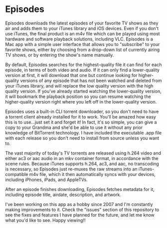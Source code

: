 # Episodes
Episodes downloads the latest episodes of your favorite TV shows as they air and adds them to your iTunes library and iOS devices.  Even if you don't use iTunes, the final product is an m4v file which can be played using most hardware and software playback solutions, including VLC.  Episodes is a Mac app with a simple user interface that allows you to "subscribe" to your favorite shows, either by choosing from a drop-down list of currently airing TV shows, or by entering the show's name manually.

By default, Episodes searches for the highest-quality file it can find for each episode, in terms of both video and audio.  If it can only find a lower-quality version at first, it will download that one but continue looking for higher-quality versions of any episode that has not been watched and deleted from your iTunes library, and will replace the low quality version with the high quality version.  If you've already started watching the lower-quality version, it will bookmark the playback position so you can resume watching the higher-quality version right where you left off in the lower-quality version.

Episodes uses a built-in CLI torrent downloader, so you don't need to have a torrent client already installed for it to work.  You'll be amazed how easy this is to use...just set it and forget it!  In fact, it's so simple, you can give a copy to your Grandma and she'd be able to use it without any prior knowledge of BitTorrent technology.  I have included the executable .app file with each release so you don't need to install from source unless you want to.

The vast majority of today's TV torrents are released using h.264 video and either ac3 or aac audio in an mkv container format, in accordance with the scene rules.  Because iTunes supports h.264, ac3, and aac, no transcoding is necessary, so Episodes just re-muxes the raw streams into an iTunes-compatible m4v file, which it then automatically syncs with your devices, including iPhones, iPads, and AppleTVs.

After an episode finishes downloading, Episodes fetches metadata for it, including episode title, airdate, description, and artwork.

I've been working on this app as a hobby since 2007 and I'm constantly making improvements to it.  Check the "issues" section of this repository to see the fixes and features I have planned for the future, and let me know what you'd like to see.  Happy viewing!! 
